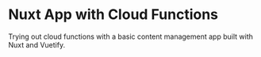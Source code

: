 # Nuxt App with Cloud Functions

Trying out cloud functions with a basic content management app built with Nuxt and Vuetify.